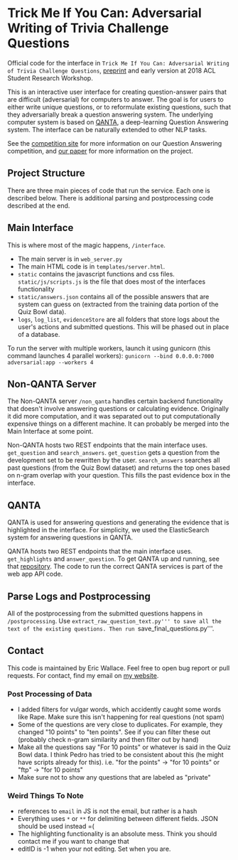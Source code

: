 # Trick Me If You Can: Adversarial Writing of Trivia Challenge Questions

Official code for the interface in ```Trick Me If You Can: Adversarial Writing of Trivia Challenge Questions```, [preprint](https://arxiv.org/abs/1809.02701) and early version at 2018 ACL Student Research Workshop.

This is an interactive user interface for creating question-answer pairs that are difficult (adversarial) for computers to answer. The goal is for users to either write unique questions, or to reformulate existing questions, such that they adversarially break a question answering system. The underlying computer system is based on [QANTA](https://github.com/Pinafore/qb), a deep-learning Question Answering system. The interface can be naturally extended to other NLP tasks.

See the [competition site](https://sites.google.com/view/qanta/home) for more information on our Question Answering competition, and [our paper](https://arxiv.org/abs/1809.02701) for more information on the project. 

## Project Structure

There are three main pieces of code that run the service. Each one is described below. There is additional parsing and postprocessing code described at the end.

## Main Interface

This is where most of the magic happens, ```/interface```.

* The main server is in ```web_server.py```
* The main HTML code is in ```templates/server.html```.
* ```static``` contains the javascript functions and css files. ```static/js/scripts.js``` is the file that does most of the interfaces functionality
* ```static/answers.json``` contains all of the possible answers that are system can guess on (extracted from the training data portion of the Quiz Bowl data).
* ```logs```, ```log_list```, ```evidenceStore``` are all folders that store logs about the user's actions and submitted questions. This will be phased out in place of a database.

To run the server with multiple workers, launch it using gunicorn (this command launches 4 parallel workers): ```gunicorn --bind 0.0.0.0:7000 adversarial:app --workers 4``` 

## Non-QANTA Server

The Non-QANTA server ```/non_qanta``` handles certain backend functionality that doesn't involve answering questions or calculating evidence. Originally it did more computation, and it was separated out to put computationally expensive things on a different machine. It can probably be merged into the Main Interface at some point.

Non-QANTA hosts two REST endpoints that the main interface uses. ```get_question``` and ```search_answers```. ```get_question``` gets a question from the development set to be rewritten by the user. ```search_answers``` searches all past questions (from the Quiz Bowl dataset) and returns the top ones based on n-gram overlap with your question. This fills the past evidence box in the interface.

## QANTA

QANTA is used for answering questions and generating the evidence that is highlighted in the interface. For simplicity, we used the ElasticSearch system for answering questions in QANTA.  

QANTA hosts two REST endpoints that the main interface uses. ```get_highlights``` and ```answer_question```. To get QANTA up and running, see that [repository](https://github.com/Pinafore/qb). The code to run the correct QANTA services is part of the web app API code. 

## Parse Logs and Postprocessing

All of the postprocessing from the submitted questions happens in ```/postprocessing```. Use ```extract_raw_question_text.py''' to save all the text of the existing questions. Then run ```save_final_questions.py'''.


## Contact
This code is maintained by Eric Wallace. Feel free to open bug report or pull requests. For contact, find my email on [my website](http://www.ericswallace.com).


### Post Processing of Data
* I added filters for vulgar words, which accidently caught 
some words like Rape. Make sure this isn't happening for real questions (not spam)
* Some of the questions are very close to duplicates. For example, they changed
"10 points" to "ten points". See if you can filter these out (probably check n-gram
similarity and then filter out by hand)
* Make all the questions say "For 10 points" or whatever is said in the Quiz Bowl data. I think
Pedro has tried to be consistent about this (he might have scripts already for this). i.e. "for the points" -> "for 10 points" or "ftp" -> "for 10 points"
* Make sure not to show any questions that are labeled as "private"


### Weird Things To Note
* references to ```email``` in JS is not the email, but rather is a hash
* Everything uses ```*``` or ```**``` for delimiting between different fields. JSON should be used instead =( 
* The highlighting functionality is an absolute mess. Think you should contact me if you want to change that
* editID is -1 when your not editing. Set when you are.
